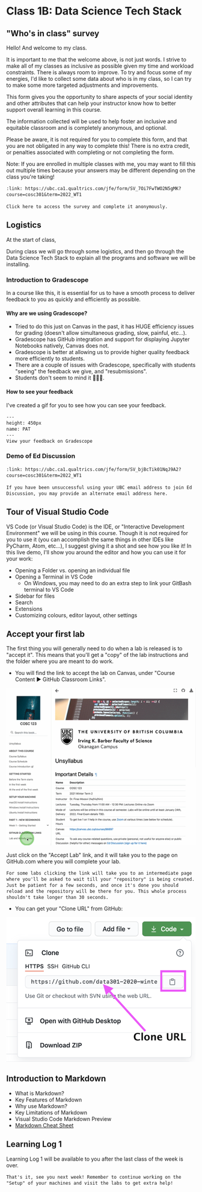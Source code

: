 # Class 1B: Data Science Tech Stack

## "Who's in class" survey

Hello! And welcome to my class.

It is important to me that the welcome above, is not just words. I strive to make all of my classes as inclusive as possible given my time and workload constraints. There is always room to improve. To try and focus some of my energies, I'd like to collect some data about who is in my class, so I can try to make some more targeted adjustments and improvements.

This form gives you the opportunity to share aspects of your social identity and other attributes that can help your instructor know how to better support overall learning in this course.

The information collected will be used to help foster an inclusive and equitable classroom and is completely anonymous, and optional.

Please be aware, it is not required for you to complete this form, and that you are not obligated in any way to complete this! There is no extra credit, or penalties associated with completing or not completing the form.

Note: If you are enrolled in multiple classes with me, you may want to fill this out multiple times because your answers may be different depending on the class you're taking!

```{card} Who's in Class survey (anonymous)
:link: https://ubc.ca1.qualtrics.com/jfe/form/SV_7Oi7FwTWO2N5gMK?course=cosc301&term=2022_WT1

Click here to access the survey and complete it anonymously.
```

## Logistics

At the start of class, 

During class we will go through some logistics, and then go through the Data Science Tech Stack to explain all the programs and software we will be installing.

### Introduction to Gradescope

In a course like this, it is essential for us to have a smooth process to deliver feedback to you as quickly and efficiently as possible.

#### Why are we using Gradescope?

- Tried to do this just on Canvas in the past, it has HUGE efficiency issues for grading (doesn't allow simultaneous grading, slow, painful, etc...).
- Gradescope has GitHub integration and support for displaying Jupyter Notebooks natively, Canvas does not.
- Gradescope is better at allowing us to provide higher quality feedback more efficiently to students.
- There are a couple of issues with Gradescope, specifically with students "seeing" the feedback we give, and "resubmissions".
- Students don't seem to mind it 🤷🏽‍♂️.

#### How to see your feedback

I've created a gif for you to see how you can see your feedback.

```{figure} images/Gradescope_feedback.gif
---
height: 450px
name: PAT
---
View your feedback on Gradescope
```

### Demo of Ed Discussion

```{card} Request an invite to Ed Discussion using a non-UBC email
:link: https://ubc.ca1.qualtrics.com/jfe/form/SV_bjBcTik01NqJ9A2?course=cosc301&term=2022_WT1

If you have been unsuccessful using your UBC email address to join Ed Discussion, you may provide an alternate email address here.
```

## Tour of Visual Studio Code

VS Code (or Visual Studio Code) is the IDE, or "Interactive Development Environment" we will be using in this course.
Though it is not required for you to use it (you can accomplish the same things in other IDEs like PyCharm, Atom, etc...), I suggest giving it a shot and see how you like it!
In this live demo, I'll show you around the editor and how you can use it for your work:

- Opening a Folder vs. opening an individual file
- Opening a Terminal in VS Code
    - On Windows, you may need to do an extra step to link your GitBash terminal to VS Code
- Sidebar for files
- Search
- Extensions
- Customizing colours, editor layout, other settings

## Accept your first lab

The first thing you will generally need to do when a lab is released is to "accept it".
This means that you'll get a "copy" of the lab instructions and the folder where you are meant to do work.

- You will find the link to accept the lab on Canvas, under "Course Content ▶ GitHub Classroom Links".

![Animated gif showing you where to find your lab links on Canvas, "Course Content ▶ Lab"](images/accept_activities.gif)

Just click on the "Accept Lab" link, and it will take you to the page on GitHub.com where you will complete your lab.

```{important}
For some labs clicking the link will take you to an intermediate page where you'll be asked to wait till your "repository" is being created. Just be patient for a few seconds, and once it's done you should reload and the repository will be there for you. This whole process shouldn't take longer than 30 seconds.
```
- You can get your "Clone URL" from GitHub:

![](images/cloneURL.png)

## Introduction to Markdown

- What is Markdown?
- Key Features of Markdown
- Why use Markdown?
- Key Limitations of Markdown
- Visual Studio Code Markdown Preview
- [Markdown Cheat Sheet](https://www.markdownguide.org/cheat-sheet/)

## Learning Log 1

Learning Log 1 will be available to you after the last class of the week is over.

```{important}
That's it, see you next week! Remember to continue working on the "Setup" of your machines and visit the labs to get extra help!
```